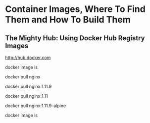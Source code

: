 # Container Images, Where To Find Them and How To Build Them

## The Mighty Hub: Using Docker Hub Registry Images

http://hub.docker.com

docker image ls

docker pull nginx

docker pull nginx:1.11.9

docker pull nginx:1.11

docker pull nginx:1.11.9-alpine

docker image ls
